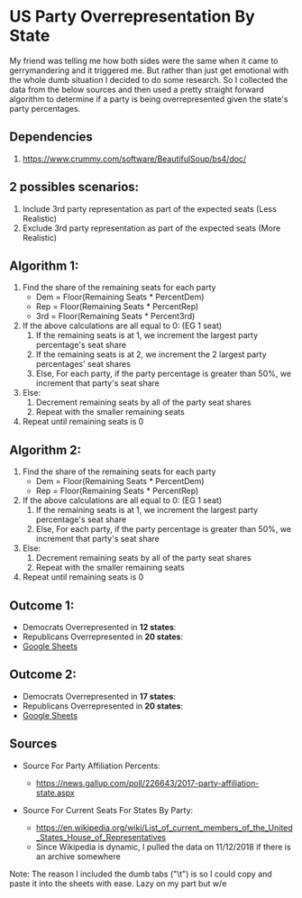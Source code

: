# US Party Overrepresentation By State

My friend was telling me how both sides were the same when it came to gerrymandering and it triggered me. But rather than just get emotional with the whole dumb situation I decided to do some research. So I collected the data from the below sources and then used a pretty straight forward algorithm to determine if a party is being overrepresented given the state's party percentages.

## Dependencies
1. https://www.crummy.com/software/BeautifulSoup/bs4/doc/

## 2 possibles scenarios:
1. Include 3rd party representation as part of the expected seats (Less Realistic)
2. Exclude 3rd party representation as part of the expected seats (More Realistic)

## Algorithm 1: 
1. Find the share of the remaining seats for each party
	* Dem = Floor(Remaining Seats * PercentDem)
	* Rep = Floor(Remaining Seats * PercentRep)
	* 3rd = Floor(Remaining Seats * Percent3rd)
2. If the above calculations are all equal to 0: (EG 1 seat)
	1. If the remaining seats is at 1, we increment the largest party percentage's seat share
	2. If the remaining seats is at 2, we increment the 2 largest party percentages' seat shares
	3. Else, For each party, if the party percentage is greater than 50%, we increment that party's seat share
3. Else:
	1. Decrement remaining seats by all of the party seat shares
	2. Repeat with the smaller remaining seats
5. Repeat until remaining seats is 0

## Algorithm 2: 
1. Find the share of the remaining seats for each party
	* Dem = Floor(Remaining Seats * PercentDem)
	* Rep = Floor(Remaining Seats * PercentRep)
2. If the above calculations are all equal to 0: (EG 1 seat)
	1. If the remaining seats is at 1, we increment the largest party percentage's seat share
	3. Else, For each party, if the party percentage is greater than 50%, we increment that party's seat share
3. Else:
	1. Decrement remaining seats by all of the party seat shares
	2. Repeat with the smaller remaining seats
5. Repeat until remaining seats is 0

## Outcome 1:
* Democrats   Overrepresented in **12 states**: 
* Republicans Overrepresented in **20 states**: 
* [Google Sheets](https://docs.google.com/spreadsheets/d/1e9mlfr3_OIc8v5Oabc0wPBVADV7ZabuXLx_Us7ock8M/edit#gid=1130096001)

## Outcome 2:
* Democrats   Overrepresented in **17 states**:
* Republicans Overrepresented in **20 states**:
* [Google Sheets](https://docs.google.com/spreadsheets/d/1e9mlfr3_OIc8v5Oabc0wPBVADV7ZabuXLx_Us7ock8M/edit#gid=0)

## Sources
* Source For Party Affiliation Percents:
  * https://news.gallup.com/poll/226643/2017-party-affiliation-state.aspx

* Source For Current Seats For States By Party:
  * https://en.wikipedia.org/wiki/List_of_current_members_of_the_United_States_House_of_Representatives
  * Since Wikipedia is dynamic, I pulled the data on 11/12/2018 if there is an archive somewhere

Note: The reason I included the dumb tabs ("\t") is so I could copy and paste it into the sheets with ease. Lazy on my part but w/e
